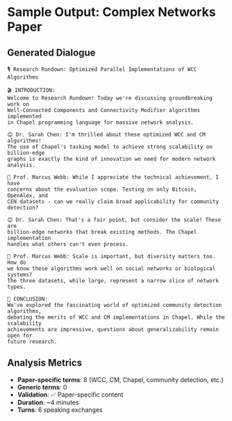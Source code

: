 # Sample Output: Complex Networks Paper

## Generated Dialogue

```
🎙️ Research Rundown: Optimized Parallel Implementations of WCC Algorithms

🎬 INTRODUCTION:
Welcome to Research Rundown! Today we're discussing groundbreaking work on 
Well-Connected Components and Connectivity Modifier algorithms implemented 
in Chapel programming language for massive network analysis.

😊 Dr. Sarah Chen: I'm thrilled about these optimized WCC and CM algorithms! 
The use of Chapel's tasking model to achieve strong scalability on billion-edge 
graphs is exactly the kind of innovation we need for modern network analysis.

🤨 Prof. Marcus Webb: While I appreciate the technical achievement, I have 
concerns about the evaluation scope. Testing on only Bitcoin, OpenAlex, and 
CEN datasets - can we really claim broad applicability for community detection?

😊 Dr. Sarah Chen: That's a fair point, but consider the scale! These are 
billion-edge networks that break existing methods. The Chapel implementation 
handles what others can't even process.

🤨 Prof. Marcus Webb: Scale is important, but diversity matters too. How do 
we know these algorithms work well on social networks or biological systems? 
The three datasets, while large, represent a narrow slice of network types.

🏁 CONCLUSION:
We've explored the fascinating world of optimized community detection algorithms, 
debating the merits of WCC and CM implementations in Chapel. While the scalability 
achievements are impressive, questions about generalizability remain open for 
future research.
```

## Analysis Metrics
- **Paper-specific terms**: 8 (WCC, CM, Chapel, community detection, etc.)
- **Generic terms**: 0  
- **Validation**: ✅ Paper-specific content
- **Duration**: ~4 minutes
- **Turns**: 6 speaking exchanges
